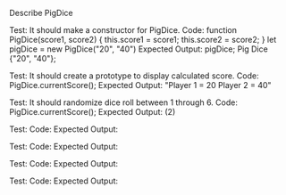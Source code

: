 Describe PigDice

Test: It should make a constructor for PigDice.
Code: function PigDice(score1, score2) {
              this.score1 = score1;
              this.score2 = score2;
              }
      let pigDice = new PigDice("20", "40")
Expected Output: pigDice;
                Pig Dice {"20", "40"};

Test: It should create a prototype to display calculated score. 
Code: PigDice.currentScore();
Expected Output: "Player 1 = 20  Player 2 = 40"

Test: It should randomize dice roll between 1 through 6.
Code: PigDice.currentScore();
Expected Output: (2)

Test:
Code:
Expected Output:

Test:
Code:
Expected Output:

Test:
Code:
Expected Output:

Test:
Code:
Expected Output:

